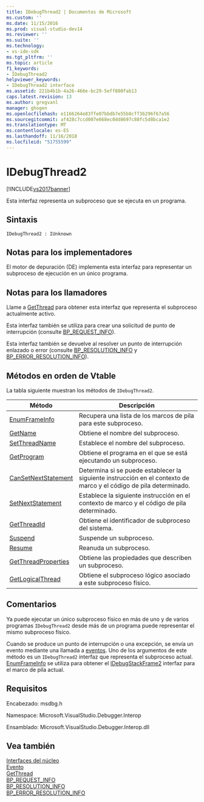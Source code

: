 ```yaml
---
title: IDebugThread2 | Documentos de Microsoft
ms.custom: ''
ms.date: 11/15/2016
ms.prod: visual-studio-dev14
ms.reviewer: ''
ms.suite: ''
ms.technology:
- vs-ide-sdk
ms.tgt_pltfrm: ''
ms.topic: article
f1_keywords:
- IDebugThread2
helpviewer_keywords:
- IDebugThread2 interface
ms.assetid: 221b4b1b-4a26-466e-bc29-5eff800fab13
caps.latest.revision: 13
ms.author: gregvanl
manager: ghogen
ms.openlocfilehash: e1166264e83ffe07bbdb7e55b8cff3b296f67a56
ms.sourcegitcommit: af428c7ccd007e668ec0dd8697c88fc5d8bca1e2
ms.translationtype: MT
ms.contentlocale: es-ES
ms.lasthandoff: 11/16/2018
ms.locfileid: "51755599"
---
```

# <a name="idebugthread2"></a>IDebugThread2
[!INCLUDE[vs2017banner](../../../includes/vs2017banner.md)]

Esta interfaz representa un subproceso que se ejecuta en un programa.  
  
## <a name="syntax"></a>Sintaxis  
  
```  
IDebugThread2 : IUnknown  
```  
  
## <a name="notes-for-implementers"></a>Notas para los implementadores  
 El motor de depuración (DE) implementa esta interfaz para representar un subproceso de ejecución en un único programa.  
  
## <a name="notes-for-callers"></a>Notas para los llamadores  
 Llame a [GetThread](../../../extensibility/debugger/reference/idebugstackframe2-getthread.md) para obtener esta interfaz que representa el subproceso actualmente activo.  
  
 Esta interfaz también se utiliza para crear una solicitud de punto de interrupción (consulte [BP_REQUEST_INFO](../../../extensibility/debugger/reference/bp-request-info.md)).  
  
 Esta interfaz también se devuelve al resolver un punto de interrupción enlazado o error (consulte [BP_RESOLUTION_INFO](../../../extensibility/debugger/reference/bp-resolution-info.md) y [BP_ERROR_RESOLUTION_INFO](../../../extensibility/debugger/reference/bp-error-resolution-info.md)).  
  
## <a name="methods-in-vtable-order"></a>Métodos en orden de Vtable  
 La tabla siguiente muestran los métodos de `IDebugThread2`.  
  
|Método|Descripción|  
|------------|-----------------|  
|[EnumFrameInfo](../../../extensibility/debugger/reference/idebugthread2-enumframeinfo.md)|Recupera una lista de los marcos de pila para este subproceso.|  
|[GetName](../../../extensibility/debugger/reference/idebugthread2-getname.md)|Obtiene el nombre del subproceso.|  
|[SetThreadName](../../../extensibility/debugger/reference/idebugthread2-setthreadname.md)|Establece el nombre del subproceso.|  
|[GetProgram](../../../extensibility/debugger/reference/idebugthread2-getprogram.md)|Obtiene el programa en el que se está ejecutando un subproceso.|  
|[CanSetNextStatement](../../../extensibility/debugger/reference/idebugthread2-cansetnextstatement.md)|Determina si se puede establecer la siguiente instrucción en el contexto de marco y el código de pila determinado.|  
|[SetNextStatement](../../../extensibility/debugger/reference/idebugthread2-setnextstatement.md)|Establece la siguiente instrucción en el contexto de marco y el código de pila determinado.|  
|[GetThreadId](../../../extensibility/debugger/reference/idebugthread2-getthreadid.md)|Obtiene el identificador de subproceso del sistema.|  
|[Suspend](../../../extensibility/debugger/reference/idebugthread2-suspend.md)|Suspende un subproceso.|  
|[Resume](../../../extensibility/debugger/reference/idebugthread2-resume.md)|Reanuda un subproceso.|  
|[GetThreadProperties](../../../extensibility/debugger/reference/idebugthread2-getthreadproperties.md)|Obtiene las propiedades que describen un subproceso.|  
|[GetLogicalThread](../../../extensibility/debugger/reference/idebugthread2-getlogicalthread.md)|Obtiene el subproceso lógico asociado a este subproceso físico.|  
  
## <a name="remarks"></a>Comentarios  
 Ya puede ejecutar un único subproceso físico en más de uno y de varios programas `IDebugThread2` desde más de un programa puede representar el mismo subproceso físico.  
  
 Cuando se produce un punto de interrupción o una excepción, se envía un evento mediante una llamada a [eventos](../../../extensibility/debugger/reference/idebugeventcallback2-event.md). Uno de los argumentos de este método es un `IDebugThread2` interfaz que representa el subproceso actual. [EnumFrameInfo](../../../extensibility/debugger/reference/idebugthread2-enumframeinfo.md) se utiliza para obtener el [IDebugStackFrame2](../../../extensibility/debugger/reference/idebugstackframe2.md) interfaz para el marco de pila actual.  
  
## <a name="requirements"></a>Requisitos  
 Encabezado: msdbg.h  
  
 Namespace: Microsoft.VisualStudio.Debugger.Interop  
  
 Ensamblado: Microsoft.VisualStudio.Debugger.Interop.dll  
  
## <a name="see-also"></a>Vea también  
 [Interfaces del núcleo](../../../extensibility/debugger/reference/core-interfaces.md)   
 [Evento](../../../extensibility/debugger/reference/idebugeventcallback2-event.md)   
 [GetThread](../../../extensibility/debugger/reference/idebugstackframe2-getthread.md)   
 [BP_REQUEST_INFO](../../../extensibility/debugger/reference/bp-request-info.md)   
 [BP_RESOLUTION_INFO](../../../extensibility/debugger/reference/bp-resolution-info.md)   
 [BP_ERROR_RESOLUTION_INFO](../../../extensibility/debugger/reference/bp-error-resolution-info.md)

